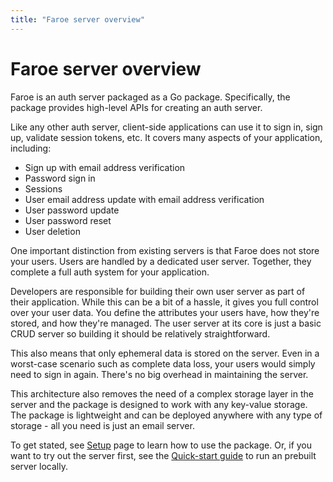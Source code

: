 ```yaml
---
title: "Faroe server overview"
---
```


# Faroe server overview

Faroe is an auth server packaged as a Go package. Specifically, the package provides high-level APIs for creating an auth server.

Like any other auth server, client-side applications can use it to sign in, sign up, validate session tokens, etc. It covers many aspects of your application, including:

-   Sign up with email address verification
-   Password sign in
-   Sessions
-   User email address update with email address verification
-   User password update
-   User password reset
-   User deletion

One important distinction from existing servers is that Faroe does not store your users. Users are handled by a dedicated user server. Together, they complete a full auth system for your application.

Developers are responsible for building their own user server as part of their application. While this can be a bit of a hassle, it gives you full control over your user data. You define the attributes your users have, how they're stored, and how they're managed. The user server at its core is just a basic CRUD server so building it should be relatively straightforward.

This also means that only ephemeral data is stored on the server. Even in a worst-case scenario such as complete data loss, your users would simply need to sign in again. There's no big overhead in maintaining the server.

This architecture also removes the need of a complex storage layer in the server and the package is designed to work with any key-value storage. The package is lightweight and can be deployed anywhere with any type of storage - all you need is just an email server.

To get stated, see [Setup]() page to learn how to use the package. Or, if you want to try out the server first, see the [Quick-start guide]() to run an prebuilt server locally.
